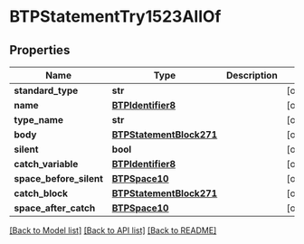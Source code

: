 # BTPStatementTry1523AllOf

## Properties
Name | Type | Description | Notes
------------ | ------------- | ------------- | -------------
**standard_type** | **str** |  | [optional] 
**name** | [**BTPIdentifier8**](BTPIdentifier8.md) |  | [optional] 
**type_name** | **str** |  | [optional] 
**body** | [**BTPStatementBlock271**](BTPStatementBlock271.md) |  | [optional] 
**silent** | **bool** |  | [optional] 
**catch_variable** | [**BTPIdentifier8**](BTPIdentifier8.md) |  | [optional] 
**space_before_silent** | [**BTPSpace10**](BTPSpace10.md) |  | [optional] 
**catch_block** | [**BTPStatementBlock271**](BTPStatementBlock271.md) |  | [optional] 
**space_after_catch** | [**BTPSpace10**](BTPSpace10.md) |  | [optional] 

[[Back to Model list]](../README.md#documentation-for-models) [[Back to API list]](../README.md#documentation-for-api-endpoints) [[Back to README]](../README.md)


